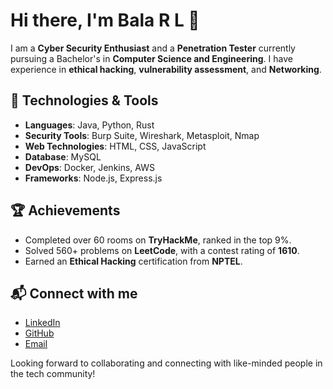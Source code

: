 # Hi there, I'm Bala R L 👋

I am a **Cyber Security Enthusiast** and a **Penetration Tester** currently pursuing a Bachelor's in **Computer Science and Engineering**. I have experience in **ethical hacking**, **vulnerability assessment**, and **Networking**.

## 🔧 Technologies & Tools
- **Languages**: Java, Python, Rust
- **Security Tools**: Burp Suite, Wireshark, Metasploit, Nmap
- **Web Technologies**: HTML, CSS, JavaScript
- **Database**: MySQL
- **DevOps**: Docker, Jenkins, AWS
- **Frameworks**: Node.js, Express.js

## 🏆 Achievements
- Completed over 60 rooms on **TryHackMe**, ranked in the top 9%.
- Solved 560+ problems on **LeetCode**, with a contest rating of **1610**.
- Earned an **Ethical Hacking** certification from **NPTEL**.

## 📬 Connect with me
- [LinkedIn](https://www.linkedin.com/in/bala-r-l/)
- [GitHub](https://github.com/BalaRL1301)
- [Email](mailto:bala13012005@gmail.com)

Looking forward to collaborating and connecting with like-minded people in the tech community!
